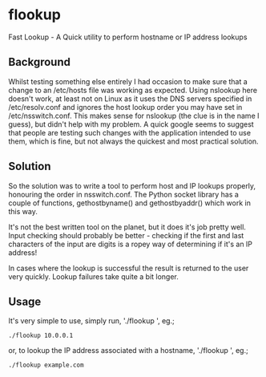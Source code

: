flookup
=======

Fast Lookup - A Quick utility to perform hostname or IP address lookups

Background
----------
Whilst testing something else entirely I had occasion to make sure that a change to an /etc/hosts file was working as expected. Using nslookup here doesn't work, at least not on Linux as it uses the DNS servers specified in /etc/resolv.conf and ignores the host lookup order you may have set in /etc/nsswitch.conf. This makes sense for nslookup (the clue is in the name I guess), but didn't help with my problem. A quick google seems to suggest that people are testing such changes with the application intended to use them, which is fine, but not always the quickest and most practical solution.

Solution
--------
So the solution was to write a tool to perform host and IP lookups properly, honouring the order in nsswitch.conf. The Python socket library has a couple of functions, gethostbyname() and gethostbyaddr() which work in this way.

It's not the best written tool on the planet, but it does it's job pretty well. Input checking should probably be better - checking if the first and last characters of the input are digits is a ropey way of determining if it's an IP address!

In cases where the lookup is successful the result is returned to the user very quickly. Lookup failures take quite a bit longer.

Usage
-----
It's very simple to use, simply run, './flookup <IP Address>', eg.;
```
./flookup 10.0.0.1
```
or, to lookup the IP address associated with a hostname, './flookup <hostname>', eg.;
```
./flookup example.com
```
